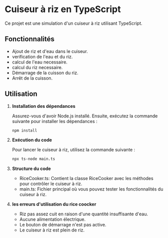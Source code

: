 # Cuiseur à riz en TypeScript

Ce projet est une simulation d'un cuiseur à riz utilisant TypeScript.

## Fonctionnalités

- Ajout de riz et d'eau dans le cuiseur.
- verification de l'eau et du riz.
- calcul de l'eau necessaire.
- calcul du riz necessaire.
- Démarrage de la cuisson du riz.
- Arrêt de la cuisson.

## Utilisation

1. **Installation des dépendances**

   Assurez-vous d'avoir Node.js installé. Ensuite, exécutez la commande suivante pour installer les dépendances :
	
	```bash
	npm install

2. **Exécution du code**

	Pour lancer le cuiseur à riz, utilisez la commande suivante :

	```bash
	npx ts-node main.ts 

3. **Structure du code**

    - RiceCooker.ts: Contient la classe RiceCooker avec les méthodes pour contrôler le cuiseur à riz.
    - main.ts: Fichier principal où vous pouvez tester les fonctionnalités du cuiseur à riz.

4. **les erreurs d'utilisation du rice coocker**
	
	- Riz pas assez cuit en raison d'une quantité insuffisante d'eau.
	- Aucune alimentation électrique.
	- Le bouton de démarrage n'est pas active.
	- Le cuiseur à riz est plein de riz.
